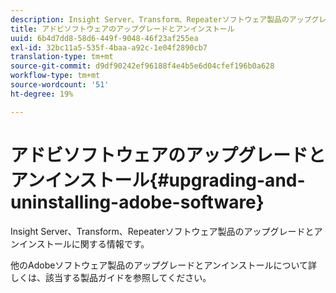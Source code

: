 ```yaml
---
description: Insight Server、Transform、Repeaterソフトウェア製品のアップグレードとアンインストールに関する情報です。
title: アドビソフトウェアのアップグレードとアンインストール
uuid: 6b4d7dd8-58d6-449f-9048-46f23af255ea
exl-id: 32bc11a5-535f-4baa-a92c-1e04f2890cb7
translation-type: tm+mt
source-git-commit: d9df90242ef96188f4e4b5e6d04cfef196b0a628
workflow-type: tm+mt
source-wordcount: '51'
ht-degree: 19%

---
```


# アドビソフトウェアのアップグレードとアンインストール{#upgrading-and-uninstalling-adobe-software}

Insight Server、Transform、Repeaterソフトウェア製品のアップグレードとアンインストールに関する情報です。

他のAdobeソフトウェア製品のアップグレードとアンインストールについて詳しくは、該当する製品ガイドを参照してください。
